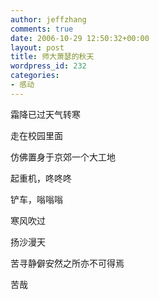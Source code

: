 ```yaml
---
author: jeffzhang
comments: true
date: 2006-10-29 12:50:32+00:00
layout: post
title: 师大萧瑟的秋天
wordpress_id: 232
categories:
- 感动
---
```


霜降已过天气转寒

走在校园里面

仿佛置身于京郊一个大工地

起重机，咚咚咚

铲车，嗡嗡嗡

寒风吹过

扬沙漫天

苦寻静僻安然之所亦不可得焉

苦哉
